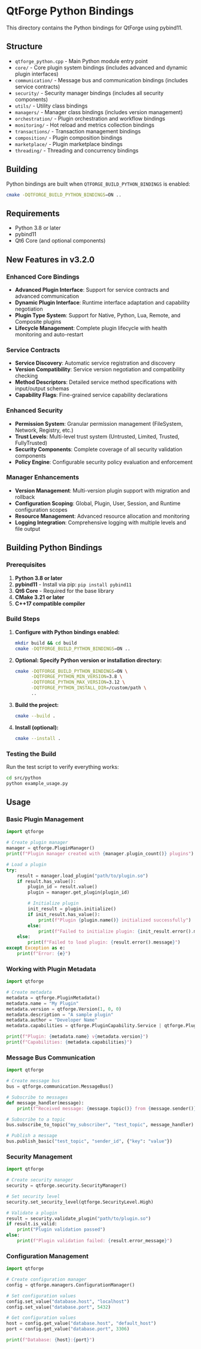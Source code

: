 # QtForge Python Bindings

This directory contains the Python bindings for QtForge using pybind11.

## Structure

- `qtforge_python.cpp` - Main Python module entry point
- `core/` - Core plugin system bindings (includes advanced and dynamic plugin interfaces)
- `communication/` - Message bus and communication bindings (includes service contracts)
- `security/` - Security manager bindings (includes all security components)
- `utils/` - Utility class bindings
- `managers/` - Manager class bindings (includes version management)
- `orchestration/` - Plugin orchestration and workflow bindings
- `monitoring/` - Hot reload and metrics collection bindings
- `transactions/` - Transaction management bindings
- `composition/` - Plugin composition bindings
- `marketplace/` - Plugin marketplace bindings
- `threading/` - Threading and concurrency bindings

## Building

Python bindings are built when `QTFORGE_BUILD_PYTHON_BINDINGS` is enabled:

```bash
cmake -DQTFORGE_BUILD_PYTHON_BINDINGS=ON ..
```

## Requirements

- Python 3.8 or later
- pybind11
- Qt6 Core (and optional components)

## New Features in v3.2.0

### Enhanced Core Bindings
- **Advanced Plugin Interface**: Support for service contracts and advanced communication
- **Dynamic Plugin Interface**: Runtime interface adaptation and capability negotiation
- **Plugin Type System**: Support for Native, Python, Lua, Remote, and Composite plugins
- **Lifecycle Management**: Complete plugin lifecycle with health monitoring and auto-restart

### Service Contracts
- **Service Discovery**: Automatic service registration and discovery
- **Version Compatibility**: Service version negotiation and compatibility checking
- **Method Descriptors**: Detailed service method specifications with input/output schemas
- **Capability Flags**: Fine-grained service capability declarations

### Enhanced Security
- **Permission System**: Granular permission management (FileSystem, Network, Registry, etc.)
- **Trust Levels**: Multi-level trust system (Untrusted, Limited, Trusted, FullyTrusted)
- **Security Components**: Complete coverage of all security validation components
- **Policy Engine**: Configurable security policy evaluation and enforcement

### Manager Enhancements
- **Version Management**: Multi-version plugin support with migration and rollback
- **Configuration Scoping**: Global, Plugin, User, Session, and Runtime configuration scopes
- **Resource Management**: Advanced resource allocation and monitoring
- **Logging Integration**: Comprehensive logging with multiple levels and file output

## Building Python Bindings

### Prerequisites

1. **Python 3.8 or later**
2. **pybind11** - Install via pip: `pip install pybind11`
3. **Qt6 Core** - Required for the base library
4. **CMake 3.21 or later**
5. **C++17 compatible compiler**

### Build Steps

1. **Configure with Python bindings enabled:**

   ```bash
   mkdir build && cd build
   cmake -DQTFORGE_BUILD_PYTHON_BINDINGS=ON ..
   ```

2. **Optional: Specify Python version or installation directory:**

   ```bash
   cmake -DQTFORGE_BUILD_PYTHON_BINDINGS=ON \
         -DQTFORGE_PYTHON_MIN_VERSION=3.8 \
         -DQTFORGE_PYTHON_MAX_VERSION=3.12 \
         -DQTFORGE_PYTHON_INSTALL_DIR=/custom/path \
         ..
   ```

3. **Build the project:**

   ```bash
   cmake --build .
   ```

4. **Install (optional):**
   ```bash
   cmake --install .
   ```

### Testing the Build

Run the test script to verify everything works:

```bash
cd src/python
python example_usage.py
```

## Usage

### Basic Plugin Management

```python
import qtforge

# Create plugin manager
manager = qtforge.PluginManager()
print(f"Plugin manager created with {manager.plugin_count()} plugins")

# Load a plugin
try:
    result = manager.load_plugin("path/to/plugin.so")
    if result.has_value():
        plugin_id = result.value()
        plugin = manager.get_plugin(plugin_id)

        # Initialize plugin
        init_result = plugin.initialize()
        if init_result.has_value():
            print(f"Plugin {plugin.name()} initialized successfully")
        else:
            print(f"Failed to initialize plugin: {init_result.error().message}")
    else:
        print(f"Failed to load plugin: {result.error().message}")
except Exception as e:
    print(f"Error: {e}")
```

### Working with Plugin Metadata

```python
import qtforge

# Create metadata
metadata = qtforge.PluginMetadata()
metadata.name = "My Plugin"
metadata.version = qtforge.Version(1, 0, 0)
metadata.description = "A sample plugin"
metadata.author = "Developer Name"
metadata.capabilities = qtforge.PluginCapability.Service | qtforge.PluginCapability.Network

print(f"Plugin: {metadata.name} v{metadata.version}")
print(f"Capabilities: {metadata.capabilities}")
```

### Message Bus Communication

```python
import qtforge

# Create message bus
bus = qtforge.communication.MessageBus()

# Subscribe to messages
def message_handler(message):
    print(f"Received message: {message.topic()} from {message.sender()}")

# Subscribe to a topic
bus.subscribe_to_topic("my_subscriber", "test_topic", message_handler)

# Publish a message
bus.publish_basic("test_topic", "sender_id", {"key": "value"})
```

### Security Management

```python
import qtforge

# Create security manager
security = qtforge.security.SecurityManager()

# Set security level
security.set_security_level(qtforge.SecurityLevel.High)

# Validate a plugin
result = security.validate_plugin("path/to/plugin.so")
if result.is_valid:
    print("Plugin validation passed")
else:
    print(f"Plugin validation failed: {result.error_message}")
```

### Configuration Management

```python
import qtforge

# Create configuration manager
config = qtforge.managers.ConfigurationManager()

# Set configuration values
config.set_value("database.host", "localhost")
config.set_value("database.port", 5432)

# Get configuration values
host = config.get_value("database.host", "default_host")
port = config.get_value("database.port", 3306)

print(f"Database: {host}:{port}")
```
